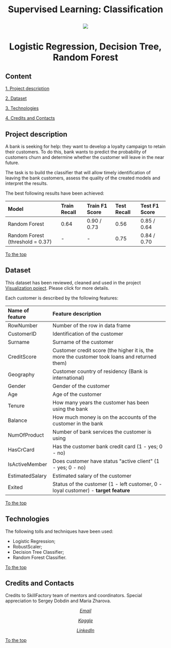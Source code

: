 # <p align="center"> Supervised Learning: Classification </p>

<p align="center"><img src =https://media.istockphoto.com/id/1194242628/vector/business-people-clients-and-bank-staff-on-workplace-bank-managers-and-customers-characters.jpg?s=612x612&w=0&k=20&c=gSQgpGabj1KmPXAI0x0Hf4yGVUyP8ARwuRDPjROXLp0=></p>

# <p align="center"> Logistic Regression, Decision Tree, Random Forest </p>

## Content
[1. Project description](README.md#project-description)

[2. Dataset](README.md#dataset)

[3. Technologies](README.md#technologies)

[4. Credits and Contacts]()

## Project description

A bank is seeking for help: they want to develop a loyalty campaign to retain their customers. To do this, bank wants to predict the probability of customers churn and determine whether the customer will leave in the near future. 

The task is to build the classifier that will allow timely identification of leaving the bank customers, assess the quality of the created models and interpret the results.

The best following results have been achieved:

|**Model**|**Train Recall**|**Train F1 Score**|**Test Recall**|**Test F1 Score**|
|:--|:--|:--|:--|:--|
|Random Forest|0.64|0.90 / 0.73|0.56|0.85 / 0.64|
|Random Forest (threshold = 0.37)| - | - |0.75|0.84 / 0.70|

[To the top](README.md#content)


## Dataset 

This dataset has been reviewed, cleaned and used in the project [Visualization poject](https://github.com/KonovalovaDS/SKILLFACTORY/tree/master/1_Visualization). Please click for more details. 

Each customer is described by the following features:

|**Name of feature**|**Feature description**|
|:---|:---|
|RowNumber|Number of the row in data frame|
|CustomerID|Identification of the customer|
|Surname|Surname of the customer|
|CreditScore|Customer credit score (the higher it is, the more the customer took loans and returned them)|
|Geography|Customer country of residency (Bank is international)|
|Gender|Gender of the customer|
|Age|Age of the customer|
|Tenure|How many years the customer has been using the bank|
|Balance|How much money is on the accounts of the customer in the bank|
|NumOfProduct|Number of bank services the customer is using|
|HasCrCard|Has the customer bank credit card (1 - yes; 0 - no)|
|IsActiveMember|Does customer have status "active client" (1 - yes; 0 - no)|
|EstimatedSalary|Estimated salary of the customer|
|Exited|Status of the customer (1 - left customer, 0 - loyal customer) - **target feature**|

[To the top](README.md#content)

## Technologies

The following tolls and techniques have been used:

- Logistic Regression;
- RobustScaler;
- Decision Tree Classifier;
- Random Forest Classifier.

[To the top](README.md#content)

## Credits and Contacts

Credits to SkillFactory team of mentors and coordinators. Special appreciation to Sergey Dobdin and Maria Zharova.

*<p align="center">[Email](natalia_konovalova@icloud.com)</p>*

*<p align="center">[Kaggle](https://www.kaggle.com/nataliamantyk)</p>* 

*<p align="center">[LinkedIn](https://www.linkedin.com/in/natalia-ds-198612241)</p>*

[To the top](README.md#content)
